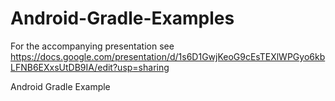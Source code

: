 Android-Gradle-Examples
=======================

For the accompanying presentation see https://docs.google.com/presentation/d/1s6D1GwjKeoG9cEsTEXlWPGyo6kbLFNB6EXxsUtDB9IA/edit?usp=sharing

Android Gradle Example
